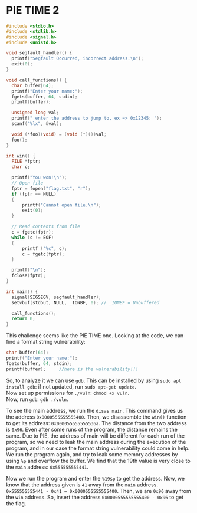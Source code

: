 # PIE TIME 2

```c
#include <stdio.h>
#include <stdlib.h>
#include <signal.h>
#include <unistd.h>

void segfault_handler() {
  printf("Segfault Occurred, incorrect address.\n");
  exit(0);
}

void call_functions() {
  char buffer[64];
  printf("Enter your name:");
  fgets(buffer, 64, stdin);
  printf(buffer);

  unsigned long val;
  printf(" enter the address to jump to, ex => 0x12345: ");
  scanf("%lx", &val);

  void (*foo)(void) = (void (*)())val;
  foo();
}

int win() {
  FILE *fptr;
  char c;

  printf("You won!\n");
  // Open file
  fptr = fopen("flag.txt", "r");
  if (fptr == NULL)
  {
      printf("Cannot open file.\n");
      exit(0);
  }

  // Read contents from file
  c = fgetc(fptr);
  while (c != EOF)
  {
      printf ("%c", c);
      c = fgetc(fptr);
  }

  printf("\n");
  fclose(fptr);
}

int main() {
  signal(SIGSEGV, segfault_handler);
  setvbuf(stdout, NULL, _IONBF, 0); // _IONBF = Unbuffered

  call_functions();
  return 0;
}
```

This challenge seems like the PIE TIME one. Looking at the code, we can find a format string vulnerability:
```c
char buffer[64];
printf("Enter your name:");
fgets(buffer, 64, stdin);
printf(buffer);     //here is the vulnerability!!!
```

So, to analyze it we can use `gdb`. This can be installed by using `sudo apt install gdb`: if not updated, run `sudo apt-get update`.<br>
Now set up permissions for `./vuln`: `chmod +x vuln`.<br>
Now, run `gdb`: `gdb ./vuln`.

To see the main address, we run the `disas main`. This command gives us the address `0x0000555555555400`. Then, we disassemble the `win()` function to get its address: `0x000055555555536a`. The distance from the two address is `0x96`. Even after some runs of the program, the distance remains the same. Due to PIE, the address of main will be different for each run of the program, so we need to leak the main address during the execution of the program, and in our case the format string vulnerability could come in help.<br>
We run the program again, and try to leak some memory addresses by using `%p` and overflow the buffer. We find that the 19th value is very close to the `main` address: `0x555555555441`. <br>

Now we run the program and enter the `%19$p` to get the address. Now, we know that the address given is `41` away from the `main` address. `0x555555555441 - 0x41 = 0x0000555555555400`. Then, we are `0x96` away from the `win` address. So, insert the address `0x0000555555555400 - 0x96` to get the flag.










